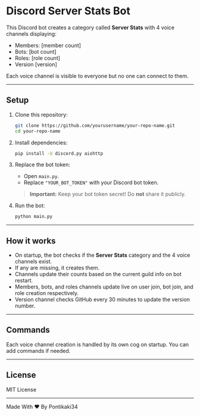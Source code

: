 # Discord Server Stats Bot

This Discord bot creates a category called **Server Stats** with 4 voice channels displaying:  
- Members: [member count]  
- Bots: [bot count]  
- Roles: [role count]  
- Version [version]

Each voice channel is visible to everyone but no one can connect to them.

---

## Setup

1. Clone this repository:

    ```bash
    git clone https://github.com/yourusername/your-repo-name.git
    cd your-repo-name
    ```

2. Install dependencies:

    ```bash
    pip install -U discord.py aiohttp
    ```

3. Replace the bot token:

    - Open `main.py`.
    - Replace `"YOUR_BOT_TOKEN"` with your Discord bot token.

    > **Important:** Keep your bot token secret! Do **not** share it publicly.

4. Run the bot:

    ```bash
    python main.py
    ```

---

## How it works

- On startup, the bot checks if the **Server Stats** category and the 4 voice channels exist.  
- If any are missing, it creates them.  
- Channels update their counts based on the current guild info on bot restart.  
- Members, bots, and roles channels update live on user join, bot join, and role creation respectively.  
- Version channel checks GitHub every 30 minutes to update the version number.

---

## Commands

Each voice channel creation is handled by its own cog on startup. You can add commands if needed.

---

## License

MIT License

---

Made With ❤️ By Pontikaki34
